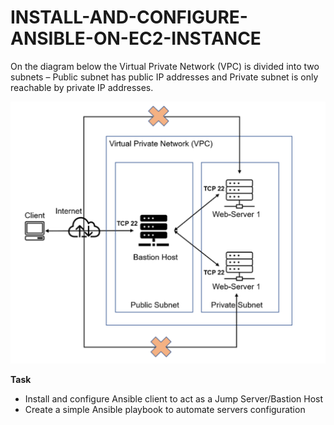 # INSTALL-AND-CONFIGURE-ANSIBLE-ON-EC2-INSTANCE

On the diagram below the Virtual Private Network (VPC) is divided into two subnets – Public subnet has public IP addresses and Private subnet is only reachable by private IP addresses.

![](images/Capture.PNG)

**Task**
- Install and configure Ansible client to act as a Jump Server/Bastion Host
- Create a simple Ansible playbook to automate servers configuration


